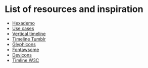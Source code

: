 List of resources and inspiration
=================================

* [Hexademo](http://hexademo.wordpress.com)
* [Use cases](http://en.wikipedia.org/wiki/Use_case)
* [Vertical timeline](http://codyhouse.co/gem/vertical-timeline)
* [Timeline Tumblr](http://timeline.theme.tumblr.com)
* [Glyphicons](http://glyphicons.com/)
* [Fontawsome](http://fontawesome.io/)
* [Devicons](http://devdocs.io/)
* [Timline W3C](http://www.w3.org/2005/01/timelines/timeline-2500x998.png)
